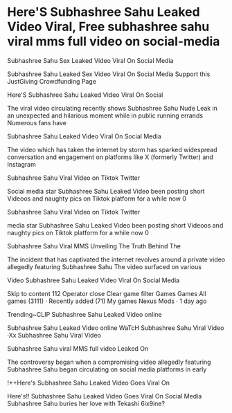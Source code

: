 #  Here'S Subhashree Sahu Leaked Video Viral, Free  subhashree sahu viral mms full video on social-media

Subhashree Sahu Sex Leaked Video Viral On Social Media

Subhashree Sahu Leaked Sex Video Viral On Social Media Support this JustGiving Crowdfunding Page

Here'S Subhashree Sahu Leaked Video Viral On Social 

The viral video circulating recently shows Subhashree Sahu Nude Leak in an unexpected and hilarious moment while in public running errands Numerous fans have 

Subhashree Sahu Leaked Video Viral On Social Media 

The video which has taken the internet by storm has sparked widespread conversation and engagement on platforms like X (formerly Twitter) and Instagram

 Subhashree Sahu Viral Video on Tiktok Twitter


Social media star Subhashree Sahu Leaked Video been posting short Videoos and naughty pics on Tiktok platform for a while now 0

 Subhashree Sahu Viral Video on Tiktok Twitter


media star Subhashree Sahu Leaked Video been posting short Videoos and naughty pics on Tiktok platform for a while now 0

Subhashree Sahu Viral MMS Unveiling The Truth Behind The 


The incident that has captivated the internet revolves around a private video allegedly featuring Subhashree Sahu The video surfaced on various 

Video  Subhashree Sahu Leaked Video Viral On Social Media

Skip to content 112 Operator close Clear game filter Games Games All games (3111) · Recently added (71) My games
Nexus Mods · 1 day ago

Trending~CLIP Subhashree Sahu Leaked Video online


Subhashree Sahu Leaked Video online WaTcH Subhashree Sahu Viral Video ·Xx Subhashree Sahu Viral Video

Subhashree Sahu viral MMS full video Leaked On 

The controversy began when a compromising video allegedly featuring Subhashree Sahu began circulating on social media platforms in early 

!++Here's Subhashree Sahu Leaked Video Goes Viral On 

Here's!! Subhashree Sahu Leaked Video Goes Viral On Social Media Subhashree Sahu buries her love with Tekashi 6ix9ine?
